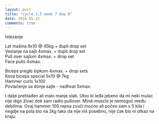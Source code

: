 ```yaml
---
layout: post
title: "cycle 3.5 week 7 day 6"
date: 2016-05-22
comments: true
---
```


Istezanje

Lat mašina 8x10 @ 45kg + dupli drop set     
Veslanje na sajli 4xmax. + dupli drop set     
Pull over sajlom 4xmax. + drop set    
Face pulls 4xmax.    

Biceps pregib šipkom 4xmax. + drop sets       
Kova biceps special 5x10 @ 7kg  
Hammer curls 1x100     
Povlačenje sa donje sajle - nadhvat 5xmax.   

I dalje prehlađen ali malo manje slab. Ubio bi leđa jebeno da mi neki mulac nije digo živac dok sam radio pullover. Mind-muscle je nemoguć među debilima. Ovaj hammer 100 repsa zvuči moćno ali počeo sam s 5 kila i negdje na pola bio na 2kg tako da nije niš posebno, nije čak bio ni otkaz na kraju.
